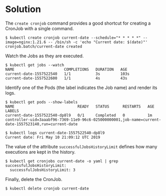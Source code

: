 # Solution

The `create cronjob` command provides a good shortcut for creating a CronJob with a single command.

```
$ kubectl create cronjob current-date --schedule="* * * * *" --image=nginx:1.21.6 -- /bin/sh -c 'echo "Current date: $(date)"'
cronjob.batch/current-date created
```

Watch the Jobs as they are executed.

```
$ kubectl get jobs --watch
NAME                      COMPLETIONS   DURATION   AGE
current-date-1557522540   1/1           3s         103s
current-date-1557522600   1/1           4s         43s
```

Identify one of the Pods (the label indicates the Job name) and render its logs.

```
$ kubectl get pods --show-labels
NAME                            READY   STATUS      RESTARTS   AGE   LABELS
current-date-1557522540-dp8l9   0/1     Completed   0          1m    controller-uid=3aaabf96-7369-11e9-96c6-025000000001,job-name=current-date-1557523140,run=current-date

$ kubectl logs current-date-1557522540-dp8l9
Current date: Fri May 10 21:09:12 UTC 2019
```

The value of the attribute `successfulJobsHistoryLimit` defines how many executions are kept in the history.

```
$ kubectl get cronjobs current-date -o yaml | grep successfulJobsHistoryLimit:
  successfulJobsHistoryLimit: 3
```

Finally, delete the CronJob.

```
$ kubectl delete cronjob current-date
```
